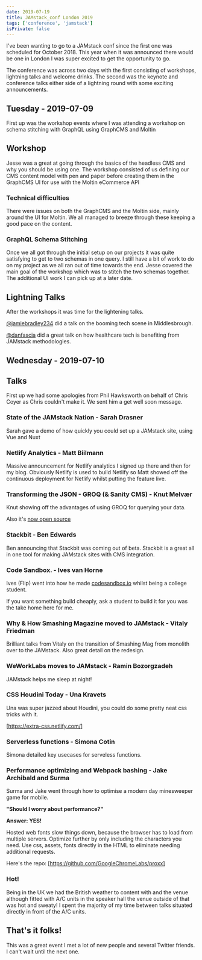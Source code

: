 ```yaml
---
date: 2019-07-19
title: JAMstack_conf London 2019
tags: ['conference', 'jamstack']
isPrivate: false
---
```


<script>
  import { Tweet, YouTube } from 'sveltekit-embed'
</script>

I've been wanting to go to a JAMstack conf since the first one was
scheduled for October 2018. This year when it was announced there
would be one in London I was super excited to get the opportunity to
go.

The conference was across two days with the first consisting of
workshops, lightning talks and welcome drinks. The second was the
keynote and conference talks either side of a lightning round with
some exciting announcements.

## Tuesday - 2019-07-09

<!-- cSpell:ignore moltin -->

First up was the workshop events where I was attending a workshop on
schema stitching with GraphQL using GraphCMS and Moltin

## Workshop

Jesse was a great at going through the basics of the headless CMS and
why you should be using one. The workshop consisted of us defining our
CMS content model with pen and paper before creating them in the
GraphCMS UI for use with the Moltin eCommerce API

<Tweet tweetLink="notrab/status/1148587457866358784" />

### Technical difficulties

There were issues on both the GraphCMS and the Moltin side, mainly
around the UI for Moltin. We all managed to breeze through these
keeping a good pace on the content.

### GraphQL Schema Stitching

Once we all got through the initial setup on our projects it was quite
satisfying to get to two schemas in one query. I still have a bit of
work to do on my project as we all ran out of time towards the end.
Jesse covered the main goal of the workshop which was to stitch the
two schemas together. The additional UI work I can pick up at a later
date.

## Lightning Talks

After the workshops it was time for the lightening talks.

[@jamiebradley234] did a talk on the booming tech scene in
Middlesbrough.

<!-- cSpell:ignore kmelve -->
<Tweet tweetLink="kmelve/status/1148664935305699328" />

[@danfascia] did a great talk on how healthcare tech is benefiting
from JAMstack methodologies.

<YouTube youTubeId="n1ca0cQAr_4" />

## Wednesday - 2019-07-10

## Talks

First up we had some apologies from Phil Hawksworth on behalf of Chris
Coyer as Chris couldn't make it. We sent him a get well soon message.

<Tweet tweetLink="philhawksworth/status/1148929743342972928" />

<!-- cSpell:ignore Drasner -->

### State of the JAMstack Nation - Sarah Drasner

Sarah gave a demo of how quickly you could set up a JAMstack site,
using Vue and Nuxt

<!-- cSpell:ignore biilmann -->

### Netlify Analytics - Matt Biilmann

Massive announcement for Netlify analytics I signed up there and then
for my blog. Obviously Netlify is used to build Netlify so Matt showed
off the continuous deployment for Netlify whilst putting the feature
live.

### Transforming the JSON - GROQ (& Sanity CMS) - Knut Melvær

<!-- cSpell:ignore groq,knut,Melvær -->

Knut showing off the advantages of using GROQ for querying your data.

Also it's [now open source]

### Stackbit - Ben Edwards

Ben announcing that Stackbit was coming out of beta. Stackbit is a
great all in one tool for making JAMstack sites with CMS integration.

### Code Sandbox. - Ives van Horne

Ives (Flip) went into how he made [codesandbox.io] whilst being a
college student.

If you want something build cheaply, ask a student to build it for you
was the take home here for me.

### Why & How Smashing Magazine moved to JAMstack - Vitaly Friedman

<!-- cSpell:ignore Vitaly,Ramin,Bozorgzadeh -->

Brilliant talks from Vitaly on the transition of Smashing Mag from
monolith over to the JAMstack. Also great detail on the redesign.

### WeWorkLabs moves to JAMstack - Ramin Bozorgzadeh

JAMstack helps me sleep at night!

### CSS Houdini Today - Una Kravets

Una was super jazzed about Houdini, you could do some pretty neat css
tricks with it.

[https://extra-css.netlify.com/]

<!-- cSpell:ignore simona,cotin -->

### Serverless functions - Simona Cotin

Simona detailed key usecases for serveless functions.

<!-- cSpell:ignore surma -->

### Performance optimizing and Webpack bashing - Jake Archibald and Surma

Surma and Jake went through how to optimise a modern day minesweeper
game for mobile.

**"Should I worry about performance?"**

**Answer: YES!**

Hosted web fonts slow things down, because the browser has to load
from multiple servers. Optimize further by only including the
characters you need. Use css, assets, fonts directly in the HTML to
eliminate needing additional requests.

Here's the repo: [https://github.com/GoogleChromeLabs/proxx]

### Hot!

Being in the UK we had the British weather to content with and the
venue although fitted with A/C units in the speaker hall the venue
outside of that was hot and sweaty! I spent the majority of my time
between talks situated directly in front of the A/C units.

<!-- cSpell:ignore peduarte -->
<Tweet tweetLink="spences10/status/1148927111526268928" />
<Tweet tweetLink="peduarte/status/1148923305254096896" />
<Tweet tweetLink="spences10/status/1148914884039577600" />

## That's it folks!

This was a great event I met a lot of new people and several Twitter
friends. I can't wait until the next one.

<!-- Links -->

[@danfascia]: https://twitter.com/danfascia
[@jamiebradley234]: https://twitter.com/jamiebradley234
[codesandbox.io]: https://codesandbox.io
[https://github.com/googlechromelabs/proxx]:
  https://github.com/GoogleChromeLabs/proxx
[https://extra-css.netlify.com/]: https://extra-css.netlify.com/
[now open source]:
  https://www.sanity.io/blog/we-re-open-sourcing-groq-a-query-language-for-json-documents
